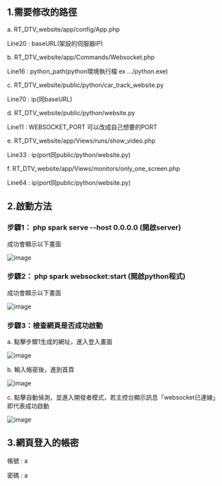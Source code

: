 ## 1.需要修改的路徑

a. RT_DTV_website/app/config/App.php

Line20 : baseURL(架設的伺服器IP)


b. RT_DTV_website/app/Commands/Websocket.php

Line16 : python_path(python環境執行檔 ex .../python.exe)


c. RT_DTV_website/public/python/car_track_website.py

Line70 : ip(同baseURL)


d. RT_DTV_website/public/python/website.py

Line11 : WEBSOCKET_PORT 可以改成自己想要的PORT


e. RT_DTV_website/app/Views/runs/show_video.php

Line33 : ip(port同public/python/website.py)


f. RT_DTV_website/app/Views/monitors/only_one_screen.php

Line64 : ip(port同public/python/website.py)




## 2.啟動方法

### 步驟1： php spark serve --host 0.0.0.0 (開啟server) 

成功會顯示以下畫面

![image](https://github.com/candycca/CCU-Headlight-violation-detection-system/blob/main/docs/php.png)

### 步驟2： php spark websocket:start (開啟python程式)

成功會顯示以下畫面

![image](https://github.com/candycca/CCU-Headlight-violation-detection-system/blob/main/docs/websocket.png)

### 步驟3：檢查網頁是否成功啟動

a. 點擊步驟1生成的網址，進入登入畫面

![image](https://github.com/candycca/CCU-Headlight-violation-detection-system/blob/main/docs/登入.png)

b. 輸入帳密後，進到首頁

![image](https://github.com/candycca/CCU-Headlight-violation-detection-system/blob/main/docs/首頁.png)

c. 點擊自動偵測，並進入開發者模式，若主控台顯示訊息「websocket已連線」即代表成功啟動

![image](https://github.com/candycca/CCU-Headlight-violation-detection-system/blob/main/docs/成功.png)

## 3.網頁登入的帳密

帳號 : a

密碼 : a
